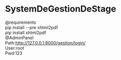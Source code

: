 # SystemDeGestionDeStage
@requirements<br>
pip install --pre xhtml2pdf<br>
pip install xhtml2pdf<br>
@AdminPanel<br>
Path:http://127.0.0.1:8000/gestion/login/<br>
User:root<br>
Pwd:123<br>
